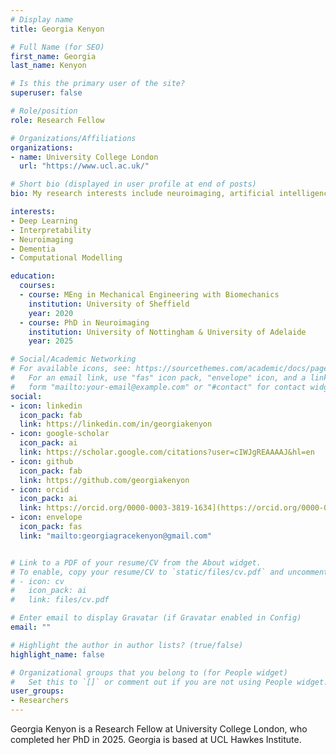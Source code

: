 ```yaml
---
# Display name
title: Georgia Kenyon

# Full Name (for SEO)
first_name: Georgia
last_name: Kenyon

# Is this the primary user of the site?
superuser: false

# Role/position
role: Research Fellow

# Organizations/Affiliations
organizations:
- name: University College London
  url: "https://www.ucl.ac.uk/"

# Short bio (displayed in user profile at end of posts)
bio: My research interests include neuroimaging, artificial intelligence and interpretability.

interests:
- Deep Learning
- Interpretability
- Neuroimaging
- Dementia
- Computational Modelling

education:
  courses:
  - course: MEng in Mechanical Engineering with Biomechanics
    institution: University of Sheffield
    year: 2020
  - course: PhD in Neuroimaging
    institution: University of Nottingham & University of Adelaide
    year: 2025

# Social/Academic Networking
# For available icons, see: https://sourcethemes.com/academic/docs/page-builder/#icons
#   For an email link, use "fas" icon pack, "envelope" icon, and a link in the
#   form "mailto:your-email@example.com" or "#contact" for contact widget.
social:
- icon: linkedin
  icon_pack: fab
  link: https://linkedin.com/in/georgiakenyon
- icon: google-scholar
  icon_pack: ai
  link: https://scholar.google.com/citations?user=cIWJgREAAAAJ&hl=en
- icon: github
  icon_pack: fab
  link: https://github.com/georgiakenyon
- icon: orcid
  icon_pack: ai
  link: https://orcid.org/0000-0003-3819-1634](https://orcid.org/0000-0001-8894-9920
- icon: envelope
  icon_pack: fas
  link: "mailto:georgiagracekenyon@gmail.com"


# Link to a PDF of your resume/CV from the About widget.
# To enable, copy your resume/CV to `static/files/cv.pdf` and uncomment the lines below.
# - icon: cv
#   icon_pack: ai
#   link: files/cv.pdf

# Enter email to display Gravatar (if Gravatar enabled in Config)
email: ""

# Highlight the author in author lists? (true/false)
highlight_name: false

# Organizational groups that you belong to (for People widget)
#   Set this to `[]` or comment out if you are not using People widget.
user_groups:
- Researchers
---
```


Georgia Kenyon is a Research Fellow at University College London, who completed her PhD in 2025. Georgia is based at UCL Hawkes Institute.
